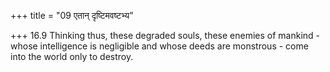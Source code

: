 +++
title = "09 एतान् दृष्टिमवष्टभ्य"

+++
16.9 Thinking thus, these degraded souls, these enemies of mankind -
whose intelligence is negligible and whose deeds are monstrous - come
into the world only to destroy.
